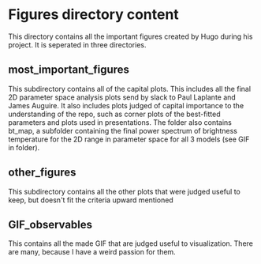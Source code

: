 # Figures directory content

This directory contains all the important figures created by Hugo during
his project. It is seperated in three directories. 

## most_important_figures

This subdirectory contains all of the capital plots. This includes all 
the final 2D parameter space analysis plots send by slack to Paul Laplante
and James Auguire. It also includes plots judged of capital importance to the
understanding of the repo, such as corner plots of the best-fitted parameters
and plots used in presentations. The folder also contains bt_map, a subfolder
containing the final power spectrum of brightness temperature for the 2D range 
in parameter space for all 3 models (see GIF in folder).

## other_figures

This subdirectory contains all the other plots that were judged useful to 
keep, but doesn't fit the criteria upward mentioned

## GIF_observables 

This contains all the made GIF that are judged useful to visualization. There
are many, because I have a weird passion for them. 
